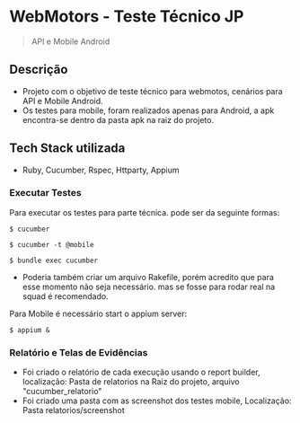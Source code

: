 # WebMotors - Teste Técnico JP
> API e Mobile Android

## Descrição
- Projeto com o objetivo de teste técnico para webmotos, cenários para API e Mobile Android.
- Os testes para mobile, foram realizados apenas para Android, a apk encontra-se dentro da pasta apk na raiz do projeto.

## Tech Stack utilizada
- Ruby, Cucumber, Rspec, Httparty, Appium

### Executar Testes
  Para executar os testes para parte técnica. pode ser da seguinte formas:
  ```  
  $ cucumber

  $ cucumber -t @mobile

  $ bundle exec cucumber

```
 - Poderia também criar um arquivo Rakefile, porém acredito que para esse momento não seja necessário. mas se fosse para rodar real na squad é recomendado.


Para Mobile é necessário start o appium server:
 ```  
$ appium &

 ```  
### Relatório e Telas de Evidências 

- Foi criado o relatório de cada execução usando o report builder, localização: Pasta de relatorios na Raiz do projeto, arquivo "cucumber_relatorio"
- Foi criado uma pasta com as screenshot dos testes mobile, Localização: Pasta relatorios/screenshot